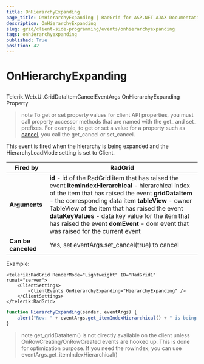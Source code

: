```yaml
---
title: OnHierarchyExpanding
page_title: OnHierarchyExpanding | RadGrid for ASP.NET AJAX Documentation
description: OnHierarchyExpanding
slug: grid/client-side-programming/events/onhierarchyexpanding
tags: onhierarchyexpanding
published: True
position: 42
---
```


# OnHierarchyExpanding



## 

Telerik.Web.UI.GridDataItemCancelEventArgs OnHierarchyExpanding Property

>note To get or set property values for client API properties, you must call property accessor methods that are named with the get_ and set_ prefixes. For example, to get or set a value for a property such as [cancel](https://msdn.microsoft.com/en-us/library/bb310859.aspx), you call the get_cancel or set_cancel.
>


This event is fired when the hierarchy is being expanded and the HierarchyLoadMode setting is set to Client.


|  **Fired by**  | RadGrid |
| ------ | ------ |
| **Arguments** | **id** - id of the RadGrid item that has raised the event **itemIndexHierarchical** - hierarchical index of the item that has raised the event **gridDataItem** - the corresponding data item **tableView** - owner TableView of the item that has raised the event **dataKeyValues** - data key value for the item that has raised the event **domEvent** - dom event that was raised for the current event|
| **Can be canceled** |Yes, set eventArgs.set_cancel(true) to cancel|

Example:

````ASP.NET
<telerik:RadGrid RenderMode="Lightweight" ID="RadGrid1" runat="server">
    <ClientSettings>
        <ClientEvents OnHierarchyExpanding="HierarchyExpanding" />
    </ClientSettings>
</telerik:RadGrid>
````



````JavaScript
function HierarchyExpanding(sender, eventArgs) {
    alert("Row: " + eventArgs.get_itemIndexHierarchical() + " is being expanded");
}
````



>note get_gridDataItem() is not directly available on the client unless OnRowCreating/OnRowCreated events are hooked up. This is done for optimization purpose. If you need the rowIndex, you can use eventArgs.get_itemIndexHierarchical()
>

